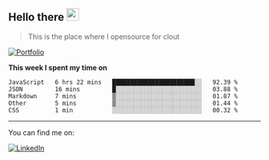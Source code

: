 <h2>Hello there <img src="https://camo.githubusercontent.com/2019d90b5d6b109833b6e130852e36fce013bb14/68747470733a2f2f63756c746f667468657061727479706172726f742e636f6d2f706172726f74732f68642f6c6170746f705f706172726f742e676966" width="25px"></h2>

>This is the place where I opensource for clout

[![Portfolio](https://img.shields.io/badge/web-portfolio-black)](https://izqalan.github.io/?utm_source=github&utm_medium=social&utm_campaign=portfolio)

**This week I spent my time on**
<!--START_SECTION:waka-->
```text
JavaScript   6 hrs 22 mins   ███████████████████████░░   92.39 % 
JSON         16 mins         █░░░░░░░░░░░░░░░░░░░░░░░░   03.88 % 
Markdown     7 mins          ▒░░░░░░░░░░░░░░░░░░░░░░░░   01.87 % 
Other        5 mins          ▒░░░░░░░░░░░░░░░░░░░░░░░░   01.44 % 
CSS          1 min           ░░░░░░░░░░░░░░░░░░░░░░░░░   00.32 % 
```
<!--END_SECTION:waka-->
___

You can find me on:

[![LinkedIn](https://img.omvr.io/linkedin.svg)](https://www.linkedin.com/in/izqalan/)
